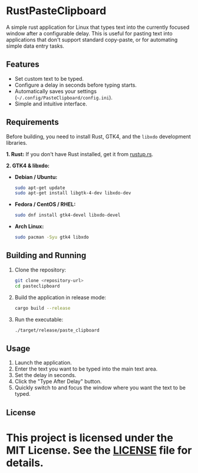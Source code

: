 # RustPasteClipboard
A simple rust application for Linux that types text into the currently focused window after a configurable delay. This is useful for pasting text into   applications that don't support standard copy-paste, or for automating simple data entry tasks.

## Features

*   Set custom text to be typed.
*   Configure a delay in seconds before typing starts.
*   Automatically saves your settings (`~/.config/PasteClipboard/config.ini`).
*   Simple and intuitive interface.

## Requirements

Before building, you need to install Rust, GTK4, and the `libxdo` development libraries.

**1. Rust:**
If you don't have Rust installed, get it from [rustup.rs](https://rustup.rs/).

**2. GTK4 & libxdo:**

*   **Debian / Ubuntu:**
    ```bash
    sudo apt-get update
    sudo apt-get install libgtk-4-dev libxdo-dev
    ```

*   **Fedora / CentOS / RHEL:**
    ```bash
    sudo dnf install gtk4-devel libxdo-devel
    ```

*   **Arch Linux:**
    ```bash
    sudo pacman -Syu gtk4 libxdo
    ```

## Building and Running

1.  Clone the repository:
    ```bash
    git clone <repository-url>
    cd pasteclipboard
    ```

2.  Build the application in release mode:
    ```bash
    cargo build --release
    ```

3.  Run the executable:
    ```bash
    ./target/release/paste_clipboard
    ```

## Usage

1.  Launch the application.
2.  Enter the text you want to be typed into the main text area.
3.  Set the delay in seconds.
4.  Click the "Type After Delay" button.
5.  Quickly switch to and focus the window where you want the text to be typed.

## License

This project is licensed under the MIT License. See the [LICENSE](LICENSE) file for details.
=======
